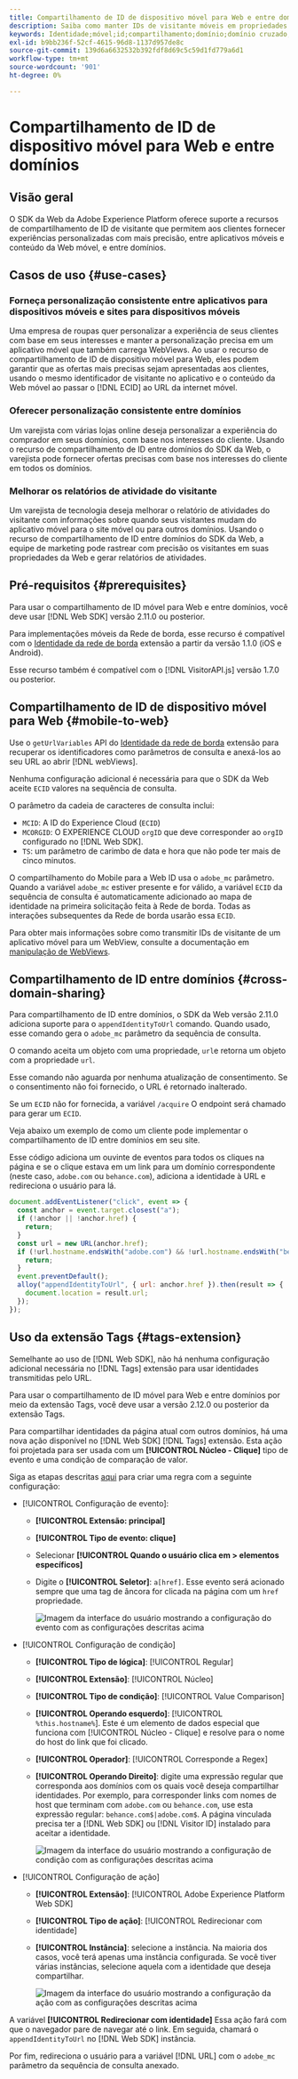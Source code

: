 ```yaml
---
title: Compartilhamento de ID de dispositivo móvel para Web e entre domínios
description: Saiba como manter IDs de visitante móveis em propriedades da Web e entre domínios
keywords: Identidade;móvel;id;compartilhamento;domínio;domínio cruzado;sdk;plataforma;
exl-id: b9bb236f-52cf-4615-96d8-1137d957de8c
source-git-commit: 139d6a6632532b392fdf8d69c5c59d1fd779a6d1
workflow-type: tm+mt
source-wordcount: '901'
ht-degree: 0%

---
```


# Compartilhamento de ID de dispositivo móvel para Web e entre domínios

## Visão geral

O SDK da Web da Adobe Experience Platform oferece suporte a recursos de compartilhamento de ID de visitante que permitem aos clientes fornecer experiências personalizadas com mais precisão, entre aplicativos móveis e conteúdo da Web móvel, e entre domínios.

## Casos de uso {#use-cases}

### Forneça personalização consistente entre aplicativos para dispositivos móveis e sites para dispositivos móveis

Uma empresa de roupas quer personalizar a experiência de seus clientes com base em seus interesses e manter a personalização precisa em um aplicativo móvel que também carrega WebViews. Ao usar o recurso de compartilhamento de ID de dispositivo móvel para Web, eles podem garantir que as ofertas mais precisas sejam apresentadas aos clientes, usando o mesmo identificador de visitante no aplicativo e o conteúdo da Web móvel ao passar o [!DNL ECID] ao URL da internet móvel.

### Oferecer personalização consistente entre domínios

Um varejista com várias lojas online deseja personalizar a experiência do comprador em seus domínios, com base nos interesses do cliente. Usando o recurso de compartilhamento de ID entre domínios do SDK da Web, o varejista pode fornecer ofertas precisas com base nos interesses do cliente em todos os domínios.

### Melhorar os relatórios de atividade do visitante

Um varejista de tecnologia deseja melhorar o relatório de atividades do visitante com informações sobre quando seus visitantes mudam do aplicativo móvel para o site móvel ou para outros domínios. Usando o recurso de compartilhamento de ID entre domínios do SDK da Web, a equipe de marketing pode rastrear com precisão os visitantes em suas propriedades da Web e gerar relatórios de atividades.

## Pré-requisitos {#prerequisites}

Para usar o compartilhamento de ID móvel para Web e entre domínios, você deve usar [!DNL Web SDK] versão 2.11.0 ou posterior.

Para implementações móveis da Rede de borda, esse recurso é compatível com o [Identidade da rede de borda](https://developer.adobe.com/client-sdks/documentation/identity-for-edge-network/) extensão a partir da versão 1.1.0 (iOS e Android).

Esse recurso também é compatível com o [!DNL VisitorAPI.js] versão 1.7.0 ou posterior.

## Compartilhamento de ID de dispositivo móvel para Web {#mobile-to-web}

Use o `getUrlVariables` API do [Identidade da rede de borda](https://developer.adobe.com/client-sdks/documentation/identity-for-edge-network/api-reference/#geturlvariables) extensão para recuperar os identificadores como parâmetros de consulta e anexá-los ao seu URL ao abrir [!DNL webViews].

Nenhuma configuração adicional é necessária para que o SDK da Web aceite `ECID` valores na sequência de consulta.

O parâmetro da cadeia de caracteres de consulta inclui:

* `MCID`: A ID do Experience Cloud (`ECID`)
* `MCORGID`: O EXPERIENCE CLOUD `orgID` que deve corresponder ao `orgID` configurado no [!DNL Web SDK].
* `TS`: um parâmetro de carimbo de data e hora que não pode ter mais de cinco minutos.


O compartilhamento do Mobile para a Web ID usa o `adobe_mc` parâmetro. Quando a variável `adobe_mc` estiver presente e for válido, a variável `ECID` da sequência de consulta é automaticamente adicionado ao mapa de identidade na primeira solicitação feita à Rede de borda. Todas as interações subsequentes da Rede de borda usarão essa `ECID`.

Para obter mais informações sobre como transmitir IDs de visitante de um aplicativo móvel para um WebView, consulte a documentação em [manipulação de WebViews](https://experienceleague.adobe.com/docs/platform-learn/implement-mobile-sdk/app-implementation/web-views.html#implementation).

## Compartilhamento de ID entre domínios {#cross-domain-sharing}

Para compartilhamento de ID entre domínios, o SDK da Web versão 2.11.0 adiciona suporte para o `appendIdentityToUrl` comando. Quando usado, esse comando gera o `adobe_mc` parâmetro da sequência de consulta.

O comando aceita um objeto com uma propriedade, `url`e retorna um objeto com a propriedade `url`.

Esse comando não aguarda por nenhuma atualização de consentimento. Se o consentimento não foi fornecido, o URL é retornado inalterado.

Se um `ECID` não for fornecida, a variável `/acquire` O endpoint será chamado para gerar um `ECID`.

Veja abaixo um exemplo de como um cliente pode implementar o compartilhamento de ID entre domínios em seu site.

Esse código adiciona um ouvinte de eventos para todos os cliques na página e se o clique estava em um link para um domínio correspondente (neste caso, `adobe.com` ou `behance.com`), adiciona a identidade à URL e redireciona o usuário para lá.

```js
document.addEventListener("click", event => {
  const anchor = event.target.closest("a");
  if (!anchor || !anchor.href) {
    return;
  }
  const url = new URL(anchor.href);
  if (!url.hostname.endsWith("adobe.com") && !url.hostname.endsWith("behance.com")) {
    return;
  }
  event.preventDefault();
  alloy("appendIdentityToUrl", { url: anchor.href }).then(result => {
    document.location = result.url;
  });
});
```

## Uso da extensão Tags {#tags-extension}

Semelhante ao uso de [!DNL Web SDK], não há nenhuma configuração adicional necessária no [!DNL Tags] extensão para usar identidades transmitidas pelo URL.

Para usar o compartilhamento de ID móvel para Web e entre domínios por meio da extensão Tags, você deve usar a versão 2.12.0 ou posterior da extensão Tags.

Para compartilhar identidades da página atual com outros domínios, há uma nova ação disponível no [!DNL Web SDK] [!DNL Tags] extensão. Esta ação foi projetada para ser usada com um **[!UICONTROL Núcleo - Clique]** tipo de evento e uma condição de comparação de valor.

Siga as etapas descritas [aqui](../../tags/ui/managing-resources/rules.md) para criar uma regra com a seguinte configuração:

* [!UICONTROL Configuração de evento]:
   * **[!UICONTROL Extensão: principal]**
   * **[!UICONTROL Tipo de evento: clique]**
   * Selecionar **[!UICONTROL Quando o usuário clica em > elementos específicos]**
   * Digite o **[!UICONTROL Seletor]**: `a[href]`. Esse evento será acionado sempre que uma tag de âncora for clicada na página com um `href` propriedade.

     ![Imagem da interface do usuário mostrando a configuração do evento com as configurações descritas acima](assets/id-sharing-event-configuration.png)

* [!UICONTROL Configuração de condição]
   * **[!UICONTROL Tipo de lógica]**: [!UICONTROL Regular]
   * **[!UICONTROL Extensão]**: [!UICONTROL Núcleo]
   * **[!UICONTROL Tipo de condição]**: [!UICONTROL Value Comparison]
   * **[!UICONTROL Operando esquerdo]**: [!UICONTROL `%this.hostname%`]. Este é um elemento de dados especial que funciona com [!UICONTROL Núcleo - Clique] e resolve para o nome do host do link que foi clicado.
   * **[!UICONTROL Operador]**: [!UICONTROL Corresponde a Regex]
   * **[!UICONTROL Operando Direito]**: digite uma expressão regular que corresponda aos domínios com os quais você deseja compartilhar identidades. Por exemplo, para corresponder links com nomes de host que terminam com `adobe.com` ou `behance.com`, use esta expressão regular: `behance.com$|adobe.com$`. A página vinculada precisa ter a [!DNL Web SDK] ou [!DNL Visitor ID] instalado para aceitar a identidade.

     ![Imagem da interface do usuário mostrando a configuração de condição com as configurações descritas acima](assets/id-sharing-condition-configuration.png)

* [!UICONTROL Configuração de ação]
   * **[!UICONTROL Extensão]**: [!UICONTROL Adobe Experience Platform Web SDK]
   * **[!UICONTROL Tipo de ação]**: [!UICONTROL Redirecionar com identidade]
   * **[!UICONTROL Instância]**: selecione a instância. Na maioria dos casos, você terá apenas uma instância configurada. Se você tiver várias instâncias, selecione aquela com a identidade que deseja compartilhar.

     ![Imagem da interface do usuário mostrando a configuração da ação com as configurações descritas acima](assets/id-sharing-action-configuration.png)

A variável **[!UICONTROL Redirecionar com identidade]** Essa ação fará com que o navegador pare de navegar até o link. Em seguida, chamará o `appendIdentityToUrl` no [!DNL Web SDK] instância.

Por fim, redireciona o usuário para a variável [!DNL URL] com o `adobe_mc` parâmetro da sequência de consulta anexado.
